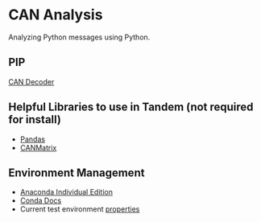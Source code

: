 # CAN Analysis

Analyzing Python messages using Python.

## PIP 
[CAN Decoder](https://pypi.org/project/can-decoder/#description)

## Helpful Libraries to use in Tandem (not required for install)
- [Pandas](https://pandas.pydata.org/)
- [CANMatrix](https://pypi.org/project/canmatrix/)

## Environment Management
- [Anaconda Individual Edition](https://www.anaconda.com/products/individual)
- [Conda Docs](https://docs.conda.io/en/latest/)
- Current test environment [properties](environment.yml)



